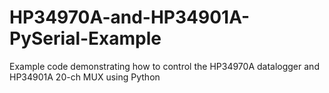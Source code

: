 # HP34970A-and-HP34901A-PySerial-Example
Example code demonstrating how to control the HP34970A datalogger and HP34901A 20-ch MUX using Python
